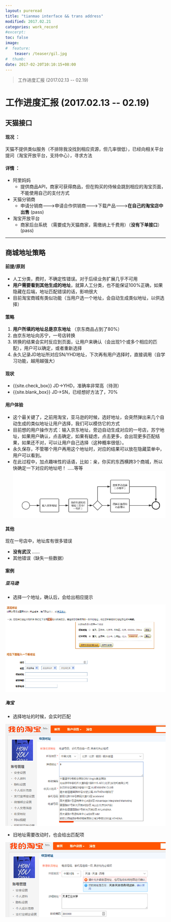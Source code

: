 ```yaml
---
layout: pureread
title: "tianmao interface && trans address"
modified: 2017.02.21
categories: work_record
#excerpt:
toc: false
image:
#  feature:
    teaser: /teaser/gil.jpg
#  thumb:
date: 2017-02-20T10:10:15+08:00
---
```

>工作进度汇报 (2017.02.13 -- 02.19)

# 工作进度汇报 (2017.02.13 -- 02.19)

## 天猫接口

#### 现况 ：
 天猫不提供类似服务（不排除我没找到相应资源，但几率很低），已经向相关平台提问（淘宝开放平台，支持中心），寻求方法
#### 详情 ：
- 阿里妈妈
    - 提供商品API，商家可获得商品，但在购买的侍候会跳到相应的淘宝页面，不能使用自己的支付方式
- 天猫分销商
    - 申请分销商--->申请合作供销商--->下载产品--->**在自己的淘宝店中出售** (pass)
- 淘宝开放平台
    - 商家后台系统 （需要成为天猫商家，需缴纳上千费用）（**没有下单接口**）(pass)


----------


## 商城地址策略

#### 前提/原则
- 人工分类，费时，不确定性错误。对于后续业务扩展几乎不可用
- **用户需要看到其他生成的地址**，就算人工分类，也不能保证100%正确，如果隐藏在后端，地址匹配错误的话，影响很大
- 目前淘宝商城有类似功能（当用户选一个地址，会自动生成类似地址，以供选择）


#### 策略
 1. **用户所填的地址总是京东地址** （京东商品占到了80%）
 2. 由京东地址向苏宁，一号店转换
 3. 转换的结果会实时反应到页面，让用户来确认（会出现1个或多个相应的匹配），用户可以确定，或者重新选择
 4. 永久记录JD地址所对应SN/YHD地址，下次再有用户选择时，直接调用（自学习功能，越用越强大）

#### 现状
- {{site.check_box}} JD->YHD，准确率非常高（待测）
- {{site.blank_box}}  JD->SN，已经想好方法了，70%

#### 用户体验
- 这个最关键了，之前用淘宝，亚马逊的时候，选好地址，会突然弹出来几个自动生成的类似地址让用户选择，我们可以模仿它的方式
- 目前想的用户操作方式：输入京东地址，旁边自动生成对应的一号店，苏宁地址，如果用户确认，点击确定，如果有疑虑，点击更多，会出现更多匹配结果，如果还不对，可以让用户自己选择（这种概率很低）。
- 永久保存，不管哪个用户再用这个地址时，对应的结果可以放在隐藏菜单中，用户可以看到。
- 在此过程中，加点趣味性的话语，比如：亲，你买的东西横跨3个商城，所以快确定一下对应的地址吧！ .....等等
![新地址用户体验方式.png](/images/work_log/2017-2-20/%E6%96%B0%E5%9C%B0%E5%9D%80%E7%94%A8%E6%88%B7%E4%BD%93%E9%AA%8C%E6%96%B9%E5%BC%8F.png)



#### 其他
现在一号店中，地址库有很多错误
- **没有武汉** ......
- 其他错误（缺失一些数据）


#### 案例

##### 亚马逊
- 选择一个地址，确认后，会给出相应提示

![亚马逊](/images/work_log/2017-2-20/yamaxun.png)


##### 淘宝
- 选择地址的时候，会实时匹配

![taobao_1](/images/work_log/2017-2-20/taobao_1.png)

- 旧地址需要改动时，也会给出匹配项

![taobao_2](/images/work_log/2017-2-20/taobao_2.png)

















